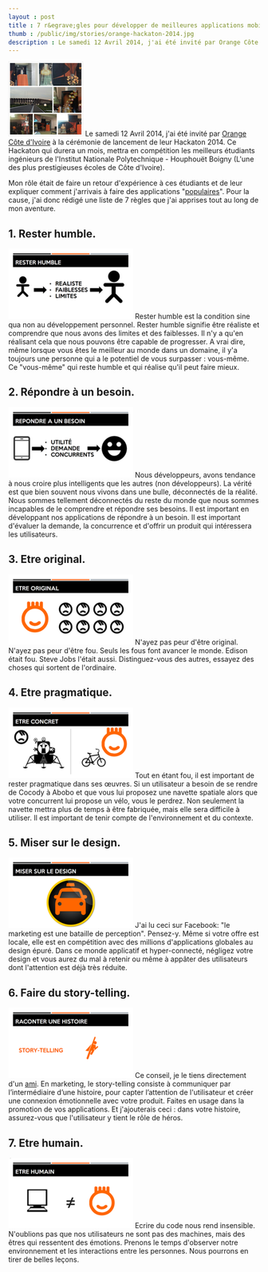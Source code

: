 ```yaml
---
layout : post
title : 7 r&egrave;gles pour développer de meilleures applications mobiles
thumb : /public/img/stories/orange-hackaton-2014.jpg
description : Le samedi 12 Avril 2014, j'ai été invité par Orange Côte d'Ivoire à la cérémonie de lancement de leur Hackaton 2014. Ce Hackaton qui durera un mois, mettra en compétition les meilleurs étudiants ingénieurs de l'Institut Nationale Polytechnique - Houphouët Boigny (L'une des plus prestigieuses &eacute;coles de Côte d'Ivoire). Mon rôle était de faire un retour d'expérience à ces étudiants et de leur expliquer comment j'arrivais à faire des applications "populaires". Pour la cause, j'ai donc rédigé une liste de 7 r&egrave;gles que j'ai apprises tout au long de mon aventure.
---
```


<p><img src="/generated/stories/orange-hackaton-2014-150x150-520064.jpg" class="callout" itemprop="image" alt="Hackaton Orange 2014" > Le samedi 12 Avril 2014, j&#39;ai été invité par <a href="http://www.orange.ci/">Orange Côte d&#39;Ivoire</a> à la cérémonie de lancement de leur Hackaton 2014. Ce Hackaton qui durera un mois, mettra en compétition les meilleurs étudiants ingénieurs de l&#39;Institut Nationale Polytechnique - Houphouët Boigny (L&#39;une des plus prestigieuses &eacute;coles de Côte d&#39;Ivoire).</p>

<p>Mon rôle était de faire un retour d&#39;expérience à ces étudiants et de leur expliquer comment j&#39;arrivais à faire des applications &quot;<a href="https://play.google.com/store/search?q=intelgeo&amp;c=apps">populaires</a>&quot;.
Pour la cause, j&#39;ai donc rédigé une liste de 7 r&egrave;gles que j&#39;ai apprises tout au long de mon aventure.</p>

<h2>1. Rester humble.</h2>

<p><img src="/generated/stories/orange-slide-1-250x141-f7a5c6.png" class="callout_right" itemprop="image" > Rester humble est la condition sine qua non au développement personnel. Rester humble signifie être réaliste et comprendre que nous avons des limites et des faiblesses. Il n&#39;y a qu&#39;en réalisant cela que nous pouvons être capable de progresser.
A vrai dire, même lorsque vous êtes le meilleur au monde dans un domaine, il y&#39;a toujours une personne qui a le potentiel de vous surpasser : vous-même. Ce &quot;vous-même&quot; qui reste humble et qui réalise qu&#39;il peut faire mieux.</p>

<h2>2. Répondre &agrave; un besoin.</h2>

<p><img src="/generated/stories/orange-slide-2-250x141-20cfbb.png" class="callout_right" itemprop="image" > Nous développeurs, avons tendance à nous croire plus intelligents que les autres (non développeurs). La vérité est que bien souvent nous vivons dans une bulle, déconnectés de la réalité. Nous sommes tellement déconnectés du reste du monde que nous sommes incapables de le comprendre et répondre ses besoins.
Il est important en développant nos applications de répondre à un besoin. Il est important d&#39;évaluer la demande, la concurrence et d&#39;offrir un produit qui intéressera les utilisateurs.</p>

<h2>3. Etre original.</h2>

<p><img src="/generated/stories/orange-slide-3-250x141-863e88.png" class="callout_right" itemprop="image" > N&#39;ayez pas peur d&#39;être original. N&#39;ayez pas peur d&#39;être fou. Seuls les fous font avancer le monde. Edison était fou. Steve Jobs l&#39;était aussi.
Distinguez-vous des autres, essayez des choses qui sortent de l&#39;ordinaire.</p>

<h2>4. Etre pragmatique.</h2>

<p><img src="/generated/stories/orange-slide-4-250x141-b01a51.png" class="callout_right" itemprop="image" > Tout en étant fou, il est important de rester pragmatique dans ses œuvres.
Si un utilisateur a besoin de se rendre de Cocody à Abobo et que vous lui proposez une navette spatiale alors que votre concurrent lui propose un vélo, vous le perdrez.
Non seulement la navette mettra plus de temps à être fabriquée, mais elle sera difficile à utiliser. Il est important de tenir compte de l&#39;environnement et du contexte.</p>

<h2>5. Miser sur le design.</h2>

<p><img src="/generated/stories/orange-slide-5-250x141-53c7bb.png" class="callout_right" itemprop="image" > J&#39;ai lu ceci sur Facebook: &quot;le marketing est une bataille de perception&quot;. Pensez-y.
Même si votre offre est locale, elle est en compétition avec des millions d&#39;applications globales au design épuré.
Dans ce monde applicatif et hyper-connecté, négligez votre design et vous aurez du mal à retenir ou même à appâter des utilisateurs dont l&#39;attention est déjà très réduite.</p>

<h2>6. Faire du story-telling.</h2>

<p><img src="/generated/stories/orange-slide-6-250x141-59d917.png" class="callout_right" itemprop="image" > Ce conseil, je le tiens directement d&#39;un <a href="https://www.facebook.com/franckbaye">ami</a>. En marketing, le story-telling consiste à communiquer par l’intermédiaire d’une histoire, pour capter l’attention de l&#39;utilisateur et créer une connexion émotionnelle avec votre produit.
Faites en usage dans la promotion de vos applications. Et j&#39;ajouterais ceci : dans votre histoire, assurez-vous que l&#39;utilisateur y tient le rôle de héros.</p>

<h2>7. Etre humain.</h2>

<p><img src="/generated/stories/orange-slide-7-250x141-c9fcd8.png" class="callout_right" itemprop="image" > Ecrire du code nous rend insensible. N&#39;oublions pas que nos utilisateurs ne sont pas des machines, mais des êtres qui ressentent des émotions.
Prenons le temps d&#39;observer notre environnement et les interactions entre les personnes. Nous pourrons en tirer de belles leçons.</p>
